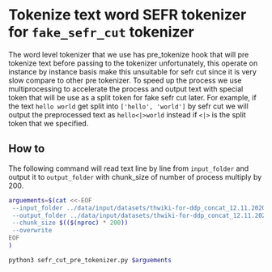 # Tokenize text word SEFR tokenizer for `fake_sefr_cut` tokenizer

The word level tokenizer that we use has pre_tokenize hook that will pre tokenize text before passing to the tokenizer unfortunately, this operate on instance by instance basis make this unsuitable for sefr cut since it is very slow compare to other pre tokenizer. To speed up the process we use multiprocessing to accelerate the process and output text with special token that will be use as a split token for fake sefr cut later. For example, if the text `hello world` get split into `['hello', 'world']` by sefr cut we will output the preprocessed text as `hello<|>world` instead if `<|>` is the split token that we specified.

## How to

The following command will read text line by line from `input_folder` and output it to `output_folder` with chunk_size of number of process multiply by 200.

```bash
arguements=$(cat <<-EOF
 --input_folder ../data/input/datasets/thwiki-for-ddp_concat_12.11.2020/val
 --output_folder ../data/input/datasets/thwiki-for-ddp_concat_12.11.2020_pre_tokenized/val
 --chunk_size $(($(nproc) * 200))
 --overwrite
EOF
)

python3 sefr_cut_pre_tokenizer.py $arguements
```
